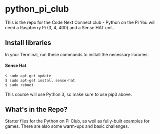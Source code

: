 # python_pi_club
This is the repo for the Code Next Connect club - Python on the Pi
You will need a Raspberry Pi (3, 4, 400) and a Sense HAT unit.

## Install libraries
In your Terminal, run these commands to install the necessary libraries:

#### Sense Hat
```bash
$ sudo apt-get update
$ sudo apt-get install sense-hat
$ sudo reboot

```
This course will use Python 3, so make sure to use pip3 above. 
## What's in the Repo?
Starter files for the Python on Pi Club, as well as fully-built examples for games. There are also some warm-ups and basic challenges. 

